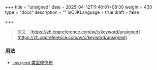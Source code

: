 +++
title = "unsigned"
date = 2025-04-12T11:40:01+08:00
weight = 430
type = "docs"
description = ""
isCJKLanguage = true
draft = false

+++

> 原文：[https://zh.cppreference.com/w/c/keyword/unsigned](https://zh.cppreference.com/w/c/keyword/unsigned)

### 用法

- [`unsigned` 类型修饰符](https://zh.cppreference.com/w/c/language/types)